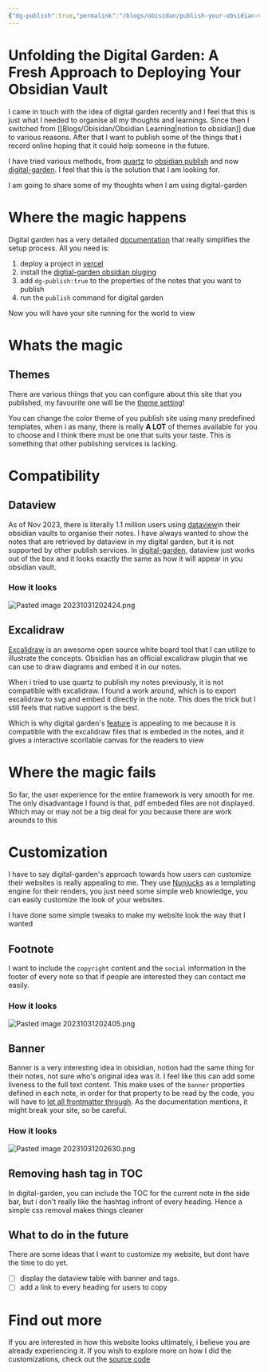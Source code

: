 ```yaml
---
{"dg-publish":true,"permalink":"/blogs/obisidan/publish-your-obsidian-vault-with-digital-garden/","tags":["blogs","obsidian"],"created":"2023-10-31T12:25:00.191+08:00","updated":"2023-10-31T21:05:29.732+08:00"}
---
```


# Unfolding the Digital Garden: A Fresh Approach to Deploying Your Obsidian Vault
I came in touch with the idea of digital garden recently and I feel that this is just what I needed to organise all my thoughts and learnings. Since then I switched from [[Blogs/Obisidan/Obsidian Learning\|notion to obsidian]] due to various reasons. After that I want to publish some of the things that i record online hoping that it could help someone in the future.

I have tried various methods, from [quartz](https://quartz.jzhao.xyz) to [obsidian publish](https://obsidian.md/publish) and now [digital-garden](https://obsidian.md/publish). I feel that this is the solution that I am looking for.

I am going to share some of my thoughts when I am using digital-garden
# Where the magic happens
Digital garden has a very detailed [documentation](https://dg-docs.ole.dev/) that really simplifies the setup process.
All you need is:
1. deploy a project in [vercel](https://github.com/oleeskild/digitalgarden) 
2. install the [digtial-garden obsidian pluging](https://github.com/oleeskild/obsidian-digital-garden)
3. add `dg-publish:true` to the properties of the notes that you want to publish
4. run the `publish` command for digital garden

Now you will have your site running for the world to view

# Whats the magic

## Themes
There are various things that you can configure about this site that you published, my favourite one will be the [theme setting](https://dg-docs.ole.dev/getting-started/04-appearance-settings/)!

You can change the color theme of you publish site using many predefined templates, when i as many, there is really **A LOT** of themes available for you to choose and I think there must be one that suits your taste. This is something that other publishing services is lacking.

# Compatibility
## Dataview
As of Nov 2023, there is literally 1.1 million users using [dataview](https://blacksmithgu.github.io/obsidian-dataview/)in their obsidian vaults to organise their notes. I have always wanted to show the notes that are retrieved by dataview in my digital garden, but it is not supported by other publish services. In [digital-garden](https://dg-docs.ole.dev/features#dataview-queries), dataview just works out of the box and it looks exactly the same as how it will appear in you obsidian vault.
### How it looks
![Pasted image 20231031202424.png](/img/user/Blogs/Obisidan/attachments/Pasted%20image%2020231031202424.png)

## Excalidraw
[Excalidraw](https://excalidraw.com) is an awesome open source white board tool that I can utilize to illustrate the concepts. Obsidian has an official excalidraw plugin that we can use to draw diagrams and embed it in our notes.

When i tried to use quartz to publish my notes previously, it is not compatible with excalidraw. I found a work around, which is to export excalidraw to svg and embed it directly in the note. This does the trick but I still feels that native support is the best. 

Which is why digital garden's [feature](https://dg-docs.ole.dev/features#excalidraw) is appealing to me because it is compatible with the excalidraw files that is embeded in the notes, and it gives a interactive scorllable canvas for the readers to view

# Where the magic fails
So far, the user experience for the entire framework is very smooth for me. The only disadvantage I found is that, pdf embeded files are not displayed. Which may or may not be a big deal for you because there are work arounds to this

# Customization
I have to say digital-garden's approach towards how users can customize their websites is really appealing to me. 
They use [Nunjucks](https://mozilla.github.io/nunjucks/templating.html) as a templating engine for their renders, you just need some simple web knowledge, you can easily customize the look of your websites.

I have done some simple tweaks to make my website look the way that I wanted

## Footnote
I want to include the `copyright` content and the `social` information in the footer of every note so that if people are interested they can contact me easily.

### How it looks
![Pasted image 20231031202405.png](/img/user/Blogs/Obisidan/attachments/Pasted%20image%2020231031202405.png)

## Banner
Banner is a very interesting idea in obisidian, notion had the same thing for their notes, not sure who's original idea was it. I feel like this can add some liveness to the full text content. This make uses of the `banner` properties defined in each note, in order for that property to be read by the code, you will have to [let all frontmatter through](https://dg-docs.ole.dev/getting-started/03-note-settings#let-all-frontmatter-through).
As the documentation mentions, it might break your site, so be careful.

### How it looks
![Pasted image 20231031202630.png](/img/user/Blogs/Obisidan/attachments/Pasted%20image%2020231031202630.png)
## Removing hash tag in TOC
In digital-garden, you can include the TOC for the current note in the side bar, but i don't really like the hashtag infront of every heading. Hence a simple css removal makes things cleaner

## What to do in the future
There are some ideas that I want to customize my website, but dont have the time to do yet.
- [ ] display the dataview table with banner and tags.
- [ ] add a link to every heading for users to copy

# Find out more
If you are interested in how this website looks ultimately, i believe you are already experiencing it. If you wish to explore more on how I did the customizations, check out the [source code](https://github.com/weihong0827/infiniteloop) 

